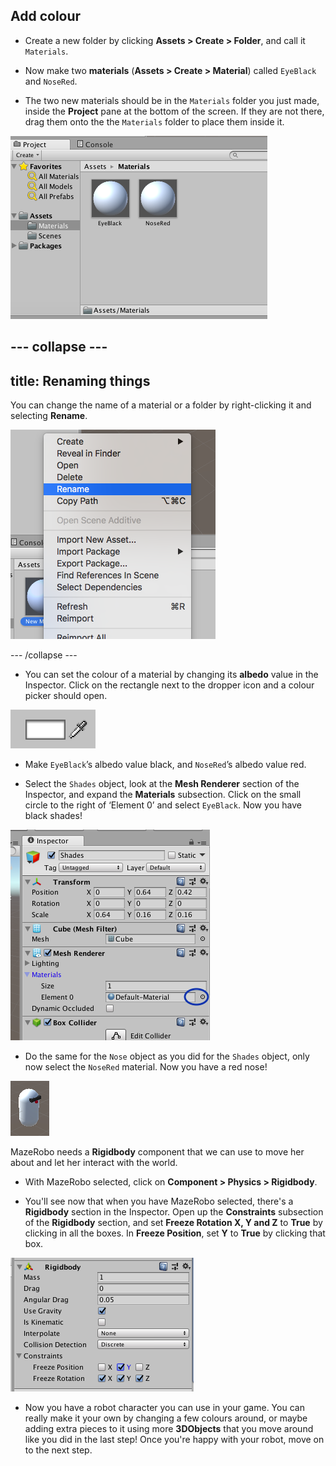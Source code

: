 ## Add colour

+ Create a new folder by clicking **Assets > Create > Folder**, and call it `Materials`.

+ Now make two **materials** (**Assets > Create > Material**) called `EyeBlack` and `NoseRed`.

+ The two new materials should be in the `Materials` folder you just made, inside the **Project** pane at the bottom of the screen. If they are not there, drag them onto the the `Materials` folder to place them inside it.

![The materials folder containing the two new materials](images/step5_materialsFolder.png)

--- collapse ---
---
title: Renaming things
---

You can change the name of a material or a folder by right-clicking it and selecting **Rename**.

![Selecting Rename from the right click menu](images/step5_rename.png)

--- /collapse ---

+ You can set the colour of a material by changing its **albedo** value in the Inspector. Click on the rectangle next to the dropper icon and a colour picker should open.

![The colour picker](images/colour_picker.png)

+ Make `EyeBlack`’s albedo value black, and `NoseRed`’s albedo value red.

+ Select the `Shades` object, look at the **Mesh Renderer** section of the Inspector, and expand the **Materials** subsection. Click on the small circle to the right of ‘Element 0’ and select `EyeBlack`. Now you have black shades!

![The Mesh Renderer section of the inspector](images/step5_chooseMaterial.png)

+ Do the same for the `Nose` object as you did for the `Shades` object, only now select the `NoseRed` material. Now you have a red nose!

![MazeRobo with colour added](images/step5_mazeRoboInColour.png)

MazeRobo needs a **Rigidbody** component that we can use to move her about and let her interact with the world.

+ With MazeRobo selected, click on **Component > Physics > Rigidbody**. 

+ You'll see now that when you have MazeRobo selected, there's a **Rigidbody** section in the Inspector. Open up the **Constraints** subsection of the **Rigidbody** section, and set **Freeze Rotation X, Y and Z** to **True** by clicking in all the boxes. In **Freeze Position**, set **Y** to **True** by clicking that box.

![Setting the Rigidibody constraints](images/step5_RigidbodyConstraints.png)

+ Now you have a robot character you can use in your game. You can really make it your own by changing a few colours around, or maybe adding extra pieces to it using more **3DObjects** that you move around like you did in the last step! Once you're happy with your robot, move on to the next step.
